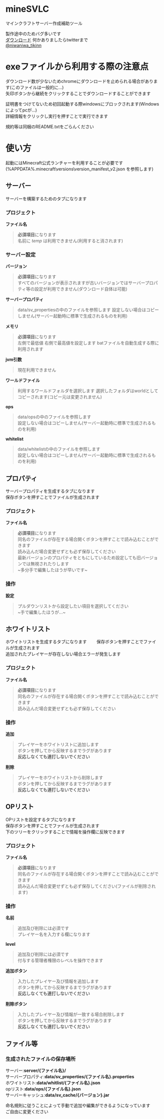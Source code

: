 # mineSVLC
マインクラフトサーバー作成補助ツール  
  
製作途中のためバグ多いです  
[ダウンロード](https://github.com/tikitiki0370/mineSVLC/releases/tag/v0.0.2)
何かありましたらtwitterまで  
[@niwaniwa_tikinn](https://twitter.com/niwaniwa_tikinn)

# exeファイルから利用する際の注意点
ダウンロード数が少ないためchromeにダウンロードを止められる場合があります(このファイルは一般的に...)  
矢印ボタンから継続をクリックすることでダウンロードすることができます  

証明書をつけてないため初回起動する際windowsにブロックされます(Windows によってpcが...)  
詳細情報をクリックし実行を押すことで実行できます

規約等は同梱のREADME.txtをごらんください

# 使い方  
起動にはMinecraft公式ランチャーを利用することが必要です(%APPDATA%\.minecraft\versions\version_manifest_v2.json を参照します) 

## サーバー
サーバーを構築するためのタブになります  
### プロジェクト
**ファイル名**  
> **必須項目**になります  
> 名前に *temp* は利用できません(利用すると消されます)  
  
### サーバー設定
**バージョン**  
> **必須項目**になります  
> すべてのバージョンが表示されますが古いバージョンではサーバープロパティ等の設定が利用できません(ダウンロード自体は可能) 
   
**サーバープロパティ**
> data/sv_propertiesの中のファイルを参照します
> 設定しない場合はコピーしません(サーバー起動時に標準で生成されるものを利用)  
  
**メモリ**
> **必須項目**になります  
> 左側で最低値 右側で最高値を設定します
> batファイルを自動生成する際に利用されます  
  
**jvm引数**
> 現在利用できません  
  
**ワールドファイル**  
> 利用するワールドフォルダを選択します
> 選択したフォルダはworldとしてコピーされます(コピー元は変更されません)  
  
**ops**
> data/opsの中のファイルを参照します  
> 設定しない場合はコピーしません(サーバー起動時に標準で生成されるものを利用)  
  
**whitelist**
> data/whitelistの中のファイルを参照します  
> 設定しない場合はコピーしません(サーバー起動時に標準で生成されるものを利用)  
  
## プロパティ
サーバープロパティを生成するタブになります  
保存ボタンを押すことでファイルが生成されます  
### プロジェクト
**ファイル名**  
> **必須項目**になります  
> 同名のファイルが存在する場合開くボタンを押すことで読み込むことができます  
> 読み込んだ場合変更せずとも必ず保存してください  
> 最新バージョンのプロパティをともにしているため設定しても旧バージョンでは無視されたりします  
> ~多分手で編集したほうが早いです~
  
### 操作
**設定**  
> プルダウンリストから設定したい項目を選択してください  
> ~手で編集したほうが...~  
  
## ホワイトリスト
ホワイトリストを生成するタブになります　　
保存ボタンを押すことでファイルが生成されます  
追加されたプレイヤーが存在しない場合エラーが発生します  
### プロジェクト
**ファイル名**
> **必須項目**になります  
> 同名のファイルが存在する場合開くボタンを押すことで読み込むことができます  
> 読み込んだ場合変更せずとも必ず保存してください  
  
### 操作  
**追加**  
> プレイヤーをホワイトリストに追加します  
> ボタンを押してから反映するまでラグがあります  
> **反応しなくても連打しないでください**  
  
**削除**
> プレイヤーをホワイトリストから削除します  
> ボタンを押してから反映するまでラグがあります  
> **反応しなくても連打しないでください**  
  
## OPリスト
OPリストを設定するタブになります  
保存ボタンを押すことでファイルが生成されます  
下のツリーをクリックすることで情報を操作欄に反映できます  
### プロジェクト
**ファイル名**  
> **必須項目**になります  
> 同名のファイルが存在する場合開くボタンを押すことで読み込むことができます  
> 読み込んだ場合変更せずとも必ず保存してください(ファイルが削除されます)  
  
### 操作  
**名前**  
> 追加及び削除には必須です  
> プレイヤー名を入力する欄になります  
  
**level**  
> 追加及び削除には必須です  
> 付与する管理者権限のレベルを操作できます  
  
**追加ボタン**  
> 入力したプレイヤー及び情報を追加します   
> ボタンを押してから反映するまでラグがあります  
> **反応しなくても連打しないでください**  
  
**削除ボタン**  
> 入力したプレイヤー及び情報が一致する場合削除します  
> ボタンを押してから反映するまでラグがあります  
> **反応しなくても連打しないでください**  
  
## ファイル等
### 生成されたファイルの保存場所
サーバー:**server/{ファイル名}/**  
サーバープロパティ:**data/sv_properties/{ファイル名}.properties**  
ホワイトリスト:**data/whitlist/{ファイル名}.json**  
opリスト:**data/ops/{ファイル名}.json**  
サーバーキャッシュ:**data/sv_cache/{バージョン}.jar**  
  
命名規則に従うことによって手動で追加や編集ができるようになっています  
ご自由に変更ください  

